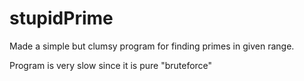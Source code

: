 # stupidPrime

Made a simple but clumsy program for finding primes in given range.

Program is very slow since it is pure "bruteforce"
